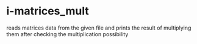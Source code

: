 # i-matrices_mult
reads matrices data from the given file and prints the result of multiplying them after checking the multiplication possibility
